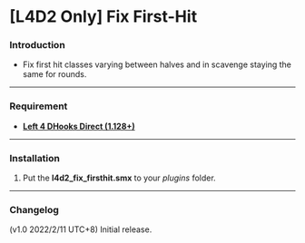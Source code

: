 # [L4D2 Only] Fix First-Hit

### Introduction
- Fix first hit classes varying between halves and in scavenge staying the same for rounds.

<hr>

### Requirement
- **[Left 4 DHooks Direct (1.128+)](https://forums.alliedmods.net/showthread.php?t=321696)**

<hr>

### Installation
1. Put the **l4d2_fix_firsthit.smx** to your _plugins_ folder.

<hr>

### Changelog
(v1.0 2022/2/11 UTC+8) Initial release.
